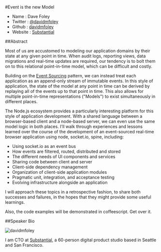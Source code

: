 #Event is the new Model

* Name      : Dave Foley
* Twitter   : [@davidmfoley][]
* Github    : [davidmfoley][]
* Website   : [Substantial][]

##Abstract

Most of us are accustomed to modeling our application domains by their state at any given point in time. When audit logs, reporting views, data migrations and real-time updates are required, our tendency is to bolt them on to this relational point-in-time model, which can be difficult and costly.

Building on the [Event Sourcing][] pattern, we can instead treat each application as an append-only stream of immutable events. In this style of application, the state of the model at any point in time can be derived by replaying all of the events up to that point in time. This also allows for multiple point-in-time representations ("Models") to exist simultaneously in different places.

The Node.js ecosystem provides a particularly interesting platform for this style of application development. With a shared language between a browser-based client and a node-based server, we can even use the same model logic in both places. I'll walk through experiences and lessons learned over the course of the development of an event-sourced real-time browser application using node, socket.io, spine, including:

- Using socket.io as an event bus
- How events are filtered, routed, distributed and stored
- The different needs of UI components and services
- Sharing code between client and server
- Client-side dependency management
- Organization of client-side application modules
- Pragmatic unit, integration, and acceptance testing
- Evolving infrastructure alongside an application

I will approach these topics in a retrospective fashion, to share both successes and failures, in the hopes that they might provide some useful learnings.

Also, the code examples will be demonstrated in coffeescript. Get over it.

##Speaker Bio

![davidmfoley](../images/davidmfoley.png)

I am CTO at [Substantial][], a 60-person digital product studio based in Seattle and San Francisco.

[@davidmfoley]:http://twitter.com/davidmfoley
[davidmfoley]:http://github.com/davidmfoley
[Event Sourcing]:http://martinfowler.com/eaaDev/EventSourcing.html
[Substantial]:http://substantial.com
